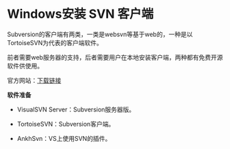 # Windows安装 SVN 客户端

Subversion的客户端有两类，一类是websvn等基于web的，一种是以TortoiseSVN为代表的客户端软件。

前者需要web服务器的支持，后者需要用户在本地安装客户端，两种都有免费开源软件供使用。

官方网站：[下载链接](http://subversion.tigris.org/)

**软件准备** 

- VisualSVN Server：Subversion服务器版。

- TortoiseSVN：Subversion客户端。

- AnkhSvn：VS上使用SVN的插件。 